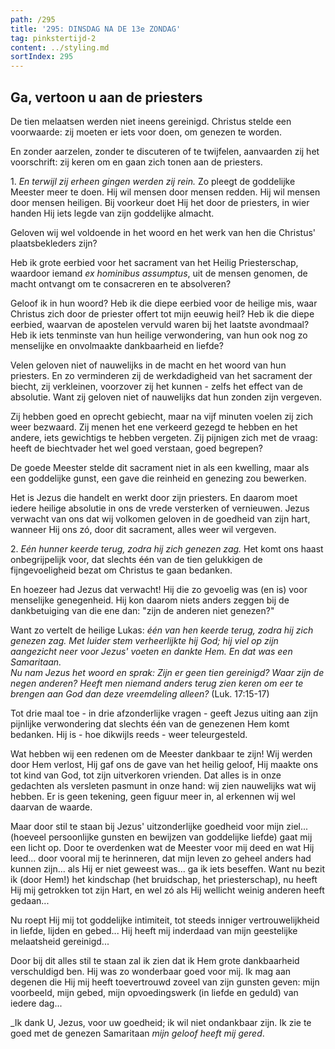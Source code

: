 ```yaml
---
path: /295
title: '295: DINSDAG NA DE 13e ZONDAG'
tag: pinkstertijd-2
content: ../styling.md
sortIndex: 295
---
```


## Ga, vertoon u aan de priesters

De tien melaatsen werden niet ineens gereinigd. Christus stelde een voorwaarde: zij moeten er iets voor doen, om genezen te worden.

En zonder aarzelen, zonder te discuteren of te twijfelen, aanvaarden zij het voorschrift: zij keren om en gaan zich tonen aan de priesters.

1\. _En terwijl zij erheen gingen werden zij rein._ Zo pleegt de goddelijke Meester meer te doen. Hij wil mensen door mensen redden. Hij wil mensen door mensen heiligen. Bij voorkeur doet Hij het door de priesters, in wier handen Hij iets legde van zijn goddelijke almacht.

Geloven wij wel voldoende in het woord en het werk van hen die Christus' plaatsbekleders zijn?

Heb ik grote eerbied voor het sacrament van het Heilig Priesterschap, waardoor iemand _ex hominibus assumptus_, uit de mensen genomen, de macht ontvangt om te consacreren en te absolveren?

Geloof ik in hun woord? Heb ik die diepe eerbied voor de heilige mis, waar Christus zich door de priester offert tot mijn eeuwig heil? Heb ik die diepe eerbied, waarvan de apostelen vervuld waren bij het laatste avondmaal? Heb ik iets tenminste van hun heilige verwondering, van hun ook nog zo menselijke en onvolmaakte dankbaarheid en liefde?

Velen geloven niet of nauwelijks in de macht en het woord van hun priesters. En zo verminderen zij de werkdadigheid van het sacrament der biecht, zij verkleinen, voorzover zij het kunnen - zelfs het effect van de absolutie. Want zij geloven niet of nauwelijks dat hun zonden zijn vergeven.

Zij hebben goed en oprecht gebiecht, maar na vijf minuten voelen zij zich weer bezwaard. Zij menen het ene verkeerd gezegd te hebben en het andere, iets gewichtigs te hebben vergeten. Zij pijnigen zich met de vraag: heeft de biechtvader het wel goed verstaan, goed begrepen?

De goede Meester stelde dit sacrament niet in als een kwelling, maar als een goddelijke gunst, een gave die reinheid en genezing zou bewerken.

Het is Jezus die handelt en werkt door zijn priesters. En daarom moet iedere heilige absolutie in ons de vrede versterken of vernieuwen. Jezus verwacht van ons dat wij volkomen geloven in de goedheid van zijn hart, wanneer Hij ons zó, door dit sacrament, alles weer wil vergeven.

2\. _Eén hunner keerde terug, zodra hij zich genezen zag._ Het komt ons haast onbegrijpelijk voor, dat slechts één van de tien gelukkigen de fijngevoeligheid bezat om Christus te gaan bedanken.

En hoezeer had Jezus dat verwacht! Hij die zo gevoelig was (en is) voor menselijke genegenheid. Hij kon daarom niets anders zeggen bij de dankbetuiging van die ene dan: "zijn de anderen niet genezen?"

Want zo vertelt de heilige Lukas: _één van hen keerde terug, zodra hij zich genezen zag. Met luider stem verheerlijkte hij God; hij viel op zijn aangezicht neer voor Jezus' voeten en dankte Hem. En dat was een Samaritaan._  
_Nu nam Jezus het woord en sprak: Zijn er geen tien gereinigd? Waar zijn de negen anderen? Heeft men niemand anders terug zien keren om eer te brengen aan God dan deze vreemdeling alleen?_ (Luk. 17:15-17)

Tot drie maal toe - in drie afzonderlijke vragen - geeft Jezus uiting aan zijn pijnlijke verwondering dat slechts één van de genezenen Hem komt bedanken. Hij is - hoe dikwijls reeds - weer teleurgesteld.

Wat hebben wij een redenen om de Meester dankbaar te zijn! Wij werden door Hem verlost, Hij gaf ons de gave van het heilig geloof, Hij maakte ons tot kind van God, tot zijn uitverkoren vrienden. Dat alles is in onze gedachten als versleten pasmunt in onze hand: wij zien nauwelijks wat wij hebben. Er is geen tekening, geen figuur meer in, al erkennen wij wel daarvan de waarde.

Maar door stil te staan bij Jezus' uitzonderlijke goedheid voor mijn ziel... (hoeveel persoonlijke gunsten en bewijzen van goddelijke liefde) gaat mij een licht op. Door te overdenken wat de Meester voor mij deed en wat Hij leed... door vooral mij te herinneren, dat mijn leven zo geheel anders had kunnen zijn... als Hij er niet geweest was... ga ik iets beseffen. Want nu bezit ik (door Hem!) het kindschap (het bruidschap, het priesterschap), nu heeft Hij mij getrokken tot zijn Hart, en wel zó als Hij wellicht weinig anderen heeft gedaan...

Nu roept Hij mij tot goddelijke intimiteit, tot steeds inniger vertrouwelijkheid in liefde, lijden en gebed... Hij heeft mij inderdaad van mijn geestelijke melaatsheid gereinigd...

Door bij dit alles stil te staan zal ik zien dat ik Hem grote dankbaarheid verschuldigd ben. Hij was zo wonderbaar goed voor mij. Ik mag aan degenen die Hij mij heeft toevertrouwd zoveel van zijn gunsten geven: mijn voorbeeld, mijn gebed, mijn opvoedingswerk (in liefde en geduld) van iedere dag...

_Ik dank U, Jezus, voor uw goedheid; ik wil niet ondankbaar zijn. Ik zie te goed met de genezen Samaritaan _mijn geloof heeft mij gered_.
